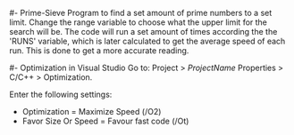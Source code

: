 #- Prime-Sieve
Program to find a set amount of prime numbers to a set limit. Change the range variable to choose what the upper limit for the search will be. The code will run a set amount of times according the the 'RUNS' variable, which is later calculated to get the average speed of each run. This is done to get a more accurate reading.

#- Optimization in Visual Studio
Go to: Project > *ProjectName* Properties > C/C++ > Optimization. 

Enter the following settings:
  - Optimization        = Maximize Speed (/O2)
  - Favor Size Or Speed = Favour fast code (/Ot)
